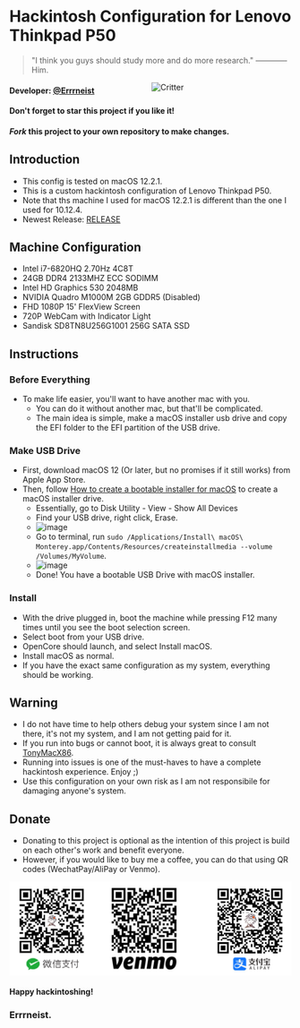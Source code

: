 # Hackintosh Configuration for Lenovo Thinkpad P50
> "I think you guys should study more and do more research." ———— Him.

<img align="right" src="https://github.com/Errrneist/Hackintosh-Thinkpad-P50/blob/master/img/monterey.png" alt="Critter" width="250">

#### Developer: [@Errrneist](https://www.tonymacx86.com/members/errrneist.1550861/)
#### Don't forget to star this project if you like it!
#### *Fork* this project to your own repository to make changes.

## Introduction
* This config is tested on macOS 12.2.1.
* This is a custom hackintosh configuration of Lenovo Thinkpad P50.
* Note that ths machine I used for macOS 12.2.1 is different than the one I used for 10.12.4.
* Newest Release: [RELEASE](https://github.com/wu-hongjun/Hackintosh-Thinkpad-P50/releases)

## Machine Configuration
* Intel i7-6820HQ 2.70Hz 4C8T
* 24GB DDR4 2133MHZ ECC SODIMM
* Intel HD Graphics 530 2048MB
* NVIDIA Quadro M1000M 2GB GDDR5 (Disabled)
* FHD 1080P 15' FlexView Screen
* 720P WebCam with Indicator Light
* Sandisk SD8TN8U256G1001 256G SATA SSD

## Instructions
### Before Everything
* To make life easier, you'll want to have another mac with you. 
  * You can do it without another mac, but that'll be complicated.
  * The main idea is simple, make a macOS installer usb drive and copy the EFI folder to the EFI partition of the USB drive.

### Make USB Drive
* First, download macOS 12 (Or later, but no promises if it still works) from Apple App Store.
* Then, follow [How to create a bootable installer for macOS](https://support.apple.com/en-us/HT201372) to create a macOS installer drive.
  * Essentially, go to Disk Utility - View - Show All Devices
  * Find your USB drive, right click, Erase.
  * <img width="806" alt="image" src="https://user-images.githubusercontent.com/27667864/157503018-83d94ca1-8242-49f2-9f08-7ee50cf52ebc.png">
  * Go to terminal, run `sudo /Applications/Install\ macOS\ Monterey.app/Contents/Resources/createinstallmedia --volume /Volumes/MyVolume`.
  * ![image](https://user-images.githubusercontent.com/27667864/157503150-a58185b1-0ac7-417f-8864-ff034210d1db.png)
  * Done! You have a bootable USB Drive with macOS installer.

### Install
* With the drive plugged in, boot the machine while pressing F12 many times until you see the boot selection screen.
* Select boot from your USB drive.
* OpenCore should launch, and select Install macOS.
* Install macOS as normal.
* If you have the exact same configuration as my system, everything should be working.

## Warning
* I do not have time to help others debug your system since I am not there, it's not my system, and I am not getting paid for it.
* If you run into bugs or cannot boot, it is always great to consult [TonyMacX86](https://www.tonymacx86.com).
* Running into issues is one of the must-haves to have a complete hackintosh experience. Enjoy ;)
* Use this configuration on your own risk as I am not responsibile for damaging anyone's system.

## Donate
* Donating to this project is optional as the intention of this project is build on each other's work and benefit everyone. 
* However, if you would like to buy me a coffee, you can do that using QR codes (WechatPay/AliPay or Venmo).
<img align="middle" src="https://github.com/Errrneist/Hackintosh-Razer-Blade-Advanced/blob/master/IMG/donate.png" alt="donate" width="800">

#### Happy hackintoshing!
### Errrneist.
